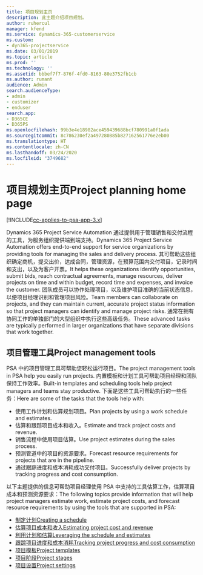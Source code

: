 ```yaml
---
title: 项目规划主页
description: 此主题介绍项目规划。
author: ruhercul
manager: kfend
ms.service: dynamics-365-customerservice
ms.custom:
- dyn365-projectservice
ms.date: 03/01/2019
ms.topic: article
ms.prod: ''
ms.technology: ''
ms.assetid: bbbef7f7-876f-4fd0-8163-80e3752fb1cb
ms.author: rumant
audience: Admin
search.audienceType:
- admin
- customizer
- enduser
search.app:
- D365CE
- D365PS
ms.openlocfilehash: 99b3e4e18982ace459439688bcf780991a0f1ada
ms.sourcegitcommit: 8c786230ef2a497280885b827162561776e2eb00
ms.translationtype: HT
ms.contentlocale: zh-CN
ms.lasthandoff: 03/24/2020
ms.locfileid: "3749682"
---
```

# <a name="project-planning-home-page"></a><span data-ttu-id="319fa-103">项目规划主页</span><span class="sxs-lookup"><span data-stu-id="319fa-103">Project planning home page</span></span>

[!INCLUDE[cc-applies-to-psa-app-3.x](../includes/cc-applies-to-psa-app-3x.md)]

<span data-ttu-id="319fa-104">Dynamics 365 Project Service Automation 通过提供用于管理销售和交付流程的工具，为服务组织提供端到端支持。</span><span class="sxs-lookup"><span data-stu-id="319fa-104">Dynamics 365 Project Service Automation offers end-to-end support for service organizations by providing tools for managing the sales and delivery process.</span></span> <span data-ttu-id="319fa-105">其可帮助这些组织确定商机，提交出价，达成合同，管理资源，在预算范围内交付项目，记录时间和支出，以及为客户开票。</span><span class="sxs-lookup"><span data-stu-id="319fa-105">It helps these organizations identify opportunities, submit bids, reach contractual agreements, manage resources, deliver projects on time and within budget, record time and expenses, and invoice the customer.</span></span> <span data-ttu-id="319fa-106">团队成员可以协作处理项目，以及维护项目准确的当前状态信息，以便项目经理识别和管理项目风险。</span><span class="sxs-lookup"><span data-stu-id="319fa-106">Team members can collaborate on projects, and they can maintain current, accurate project status information so that project managers can identify and manage project risks.</span></span> <span data-ttu-id="319fa-107">通常在拥有协同工作的单独部门的大型组织中执行这些高级任务。</span><span class="sxs-lookup"><span data-stu-id="319fa-107">These advanced tasks are typically performed in larger organizations that have separate divisions that work together.</span></span>

## <a name="project-management-tools"></a><span data-ttu-id="319fa-108">项目管理工具</span><span class="sxs-lookup"><span data-stu-id="319fa-108">Project management tools</span></span>

<span data-ttu-id="319fa-109">PSA 中的项目管理工具可帮助您轻松运行项目。</span><span class="sxs-lookup"><span data-stu-id="319fa-109">The project management tools in PSA help you easily run projects.</span></span> <span data-ttu-id="319fa-110">内置模板和计划工具可帮助项目经理和团队保持工作效率。</span><span class="sxs-lookup"><span data-stu-id="319fa-110">Built-in templates and scheduling tools help project managers and teams stay productive.</span></span> <span data-ttu-id="319fa-111">下面是这些工具可帮助执行的一些任务：</span><span class="sxs-lookup"><span data-stu-id="319fa-111">Here are some of the tasks that the tools help with:</span></span>

- <span data-ttu-id="319fa-112">使用工作计划和估算规划项目。</span><span class="sxs-lookup"><span data-stu-id="319fa-112">Plan projects by using a work schedule and estimates.</span></span>
- <span data-ttu-id="319fa-113">估算和跟踪项目成本和收入。</span><span class="sxs-lookup"><span data-stu-id="319fa-113">Estimate and track project costs and revenue.</span></span>
- <span data-ttu-id="319fa-114">销售流程中使用项目估算。</span><span class="sxs-lookup"><span data-stu-id="319fa-114">Use project estimates during the sales process.</span></span>
- <span data-ttu-id="319fa-115">预测管道中的项目的资源要求。</span><span class="sxs-lookup"><span data-stu-id="319fa-115">Forecast resource requirements for projects that are in the pipeline.</span></span>
- <span data-ttu-id="319fa-116">通过跟踪进度和成本消耗成功交付项目。</span><span class="sxs-lookup"><span data-stu-id="319fa-116">Successfully deliver projects by tracking progress and cost consumption.</span></span>

<span data-ttu-id="319fa-117">以下主题提供的信息可帮助项目经理使用 PSA 中支持的工具估算工作，估算项目成本和预测资源要求：</span><span class="sxs-lookup"><span data-stu-id="319fa-117">The following topics provide information that will help project managers estimate work, estimate project costs, and forecast resource requirements by using the tools that are supported in PSA:</span></span>

- [<span data-ttu-id="319fa-118">制定计划</span><span class="sxs-lookup"><span data-stu-id="319fa-118">Creating a schedule</span></span>](project-creating.md)
- [<span data-ttu-id="319fa-119">估算项目成本和收入</span><span class="sxs-lookup"><span data-stu-id="319fa-119">Estimating project cost and revenue</span></span>](project-estimating.md)
- [<span data-ttu-id="319fa-120">利用计划和估算</span><span class="sxs-lookup"><span data-stu-id="319fa-120">Leveraging the schedule and estimates</span></span>](project-leveraging.md)
- [<span data-ttu-id="319fa-121">跟踪项目进度和成本消耗</span><span class="sxs-lookup"><span data-stu-id="319fa-121">Tracking project progress and cost consumption</span></span>](project-tracking.md)
- [<span data-ttu-id="319fa-122">项目模板</span><span class="sxs-lookup"><span data-stu-id="319fa-122">Project templates</span></span>](project-templates.md)
- [<span data-ttu-id="319fa-123">项目阶段</span><span class="sxs-lookup"><span data-stu-id="319fa-123">Project stages</span></span>](project-stages.md)
- [<span data-ttu-id="319fa-124">项目设置</span><span class="sxs-lookup"><span data-stu-id="319fa-124">Project settings</span></span>](project-settings.md)
